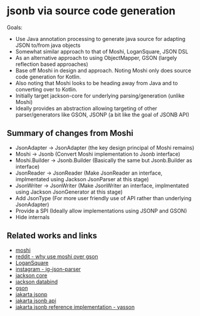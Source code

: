 # jsonb via source code generation

Goals:
- Use Java annotation processing to generate java source for adapting JSON to/from java objects 
- Somewhat similar approach to that of Moshi, LoganSquare, JSON DSL
- As an alternative approach to using ObjectMapper, GSON (largely reflection based approaches)
- Base off Moshi in design and approach. Noting Moshi only does source code generation for Kotlin.
- Also noting that Moshi looks to be heading away from Java and to converting over to Kotlin.
- Initially target jackson-core for underlying parsing/generation (unlike Moshi)
- Ideally provides an abstraction allowing targeting of other parser/generators like GSON, JSONP (a bit like the goal of JSONB API)

## Summary of changes from Moshi
- JsonAdapter -> JsonAdapter (the key design principal of Moshi remains)
- Moshi -> Jsonb (Convert Moshi implementation to Jsonb interface)
- Moshi.Builder -> Jsonb.Builder (Basically the same but Jsonb.Builder as interface)
- JsonReader -> JsonReader (Make JsonReader an interface, implmentated using Jackson JsonParser at this stage)
- JsonWriter -> JsonWriter (Make JsonWriter an interface, implmentated using Jackson JsonGenerator at this stage)
- Add JsonType (For more user friendly use of API rather than underlying JsonAdapter)
- Provide a SPI (Ideally allow implementations using JSONP and GSON)
- Hide internals


## Related works and links
- [moshi](https://github.com/square/moshi)
- [reddit - why use moshi over gson](https://www.reddit.com/r/androiddev/comments/684flw/why_use_moshi_over_gson/)
- [LoganSquare](https://github.com/bluelinelabs/LoganSquare)
- [instagram - ig-json-parser](https://github.com/Instagram/ig-json-parser)
- [jackson core](https://github.com/FasterXML/jackson-core)
- [jackson databind](https://github.com/FasterXML/jackson-databind)
- [gson](https://github.com/google/gson)
- [jakarta jsonp](https://github.com/eclipse-ee4j/jsonp)
- [jakarta jsonb api](https://github.com/eclipse-ee4j/jsonb-api)
- [jakarta jsonb reference implementation - yasson](https://github.com/eclipse-ee4j/yasson)
 
